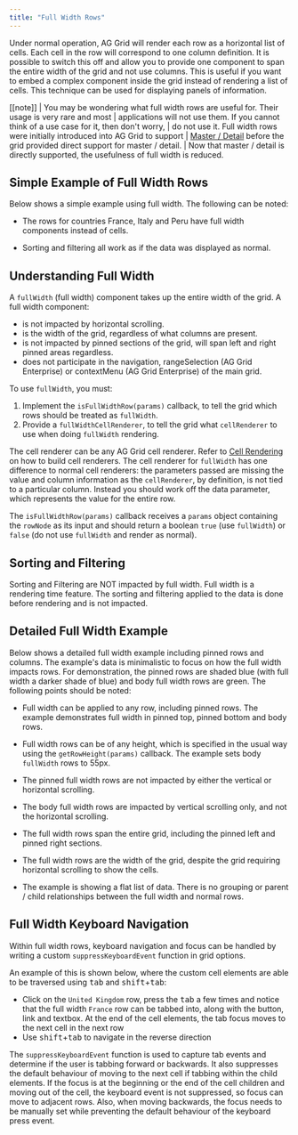 ```yaml
---
title: "Full Width Rows"
---
```


Under normal operation, AG Grid will render each row as a horizontal list of cells. Each cell in the row will correspond to one column definition. It is possible to switch this off and allow you to provide one component to span the entire width of the grid and not use columns. This is useful if you want to embed a complex component inside the grid instead of rendering a list of cells. This technique can be used for displaying panels of information.

[[note]]
| You may be wondering what full width rows are useful for. Their usage is very rare and most
| applications will not use them. If you cannot think of a use case for it, then don't worry,
| do not use it. Full width rows were initially introduced into AG Grid to support
| [Master / Detail](/master-detail/) before the grid provided direct support for master / detail.
| Now that master / detail is directly supported, the usefulness of full width is reduced.

## Simple Example of Full Width Rows


Below shows a simple example using full width. The following can be noted:

- The rows for countries France, Italy and Peru have full width components instead of cells.

- Sorting and filtering all work as if the data was displayed as normal.

<grid-example title='Simple Full Width' name='simple-full-width' type='generated' options=' { "exampleHeight": 580 }'></grid-example>

## Understanding Full Width

A `fullWidth` (full width) component takes up the entire width of the grid. A full width component:

- is not impacted by horizontal scrolling.
- is the width of the grid, regardless of what columns are present.
- is not impacted by pinned sections of the grid, will span left and right pinned areas regardless.
- does not participate in the navigation, rangeSelection (AG Grid Enterprise) or contextMenu (AG Grid Enterprise) of the main grid.

To use `fullWidth`, you must:

1. Implement the `isFullWidthRow(params)` callback, to tell the grid which rows should be treated as `fullWidth`.
1. Provide a `fullWidthCellRenderer`, to tell the grid what `cellRenderer` to use when doing `fullWidth` rendering.

<api-documentation source='grid-options/properties.json' section='styling' names='["isFullWidthRow"]' config='{"overrideBottomMargin":"0rem"}'></api-documentation>
<api-documentation source='grid-options/properties.json' section='fullWidth' names='["fullWidthCellRenderer"]' ></api-documentation>

The cell renderer can be any AG Grid cell renderer. Refer to
[Cell Rendering](/component-cell-renderer/) on how to build cell renderers.
The cell renderer for `fullWidth` has one difference to normal cell renderers: the parameters passed
are missing the value and column information as the `cellRenderer`, by definition, is not tied to a particular
column. Instead you should work off the data parameter, which represents the value for the entire row.

The `isFullWidthRow(params)` callback receives a `params` object containing the `rowNode` as its input and should return a boolean
`true` (use `fullWidth`) or `false` (do not use `fullWidth` and render as normal).


## Sorting and Filtering


Sorting and Filtering are NOT impacted by full width. Full width is a rendering time feature. The sorting
and filtering applied to the data is done before rendering and is not impacted.

## Detailed Full Width Example

Below shows a detailed full width example including pinned rows and columns.
The example's data is minimalistic to focus on how
the full width impacts rows. For demonstration, the pinned rows are shaded blue (with
full width a darker shade of blue) and body full width rows are green.
The following points should be noted:


- Full width can be applied to any row, including pinned rows. The example demonstrates full width in pinned top, pinned bottom and body rows.

- Full width rows can be of any height, which is specified in the usual way using the `getRowHeight(params)` callback. The example sets body `fullWidth` rows to 55px.

- The pinned full width rows are not impacted by either the vertical or horizontal scrolling.

- The body full width rows are impacted by vertical scrolling only, and not the horizontal scrolling.
- The full width rows span the entire grid, including the pinned left and pinned right sections.
- The full width rows are the width of the grid, despite the grid requiring horizontal scrolling to show the cells.

- The example is showing a flat list of data. There is no grouping or parent / child relationships between the full width and normal rows.

<grid-example title='Basic Full Width' name='basic-full-width' type='generated' options=' { "exampleHeight" : 595 }'></grid-example>


## Full Width Keyboard Navigation

Within full width rows, keyboard navigation and focus can be handled by writing a custom `suppressKeyboardEvent` function in grid options.

An example of this is shown below, where the custom cell elements are able to be traversed using <kbd>tab</kbd> and <kbd>shift</kbd>+<kbd>tab</kbd>:

- Click on the `United Kingdom` row, press the <kbd>tab</kbd> a few times and notice that the full width `France` row can be tabbed into, along with the button, link and textbox. At the end of the cell elements, the tab focus moves to the next cell in the next row
- Use <kbd>shift</kbd>+<kbd>tab</kbd> to navigate in the reverse direction

The `suppressKeyboardEvent` function is used to capture tab events and determine if the user is tabbing forward or backwards. It also suppresses the default behaviour of moving to the next cell if tabbing within the child elements. If the focus is at the beginning or the end of the cell children and moving out of the cell, the keyboard event is not suppressed, so focus can move to adjacent rows. Also, when moving backwards, the focus needs to be manually set while preventing the default behaviour of the keyboard press event.

<grid-example title='Full Width Keyboard Navigation' name='full-width-keyboard-navigation' type='mixed'></grid-example>
